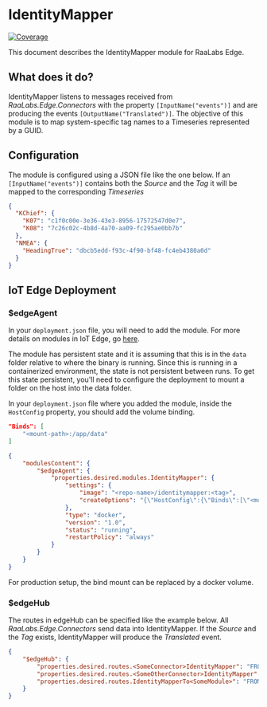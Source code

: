 # IdentityMapper

[![Coverage](https://sonarcloud.io/api/project_badges/measure?project=RaaLabs_IdentityMapper&metric=coverage)](https://sonarcloud.io/dashboard?id=RaaLabs_IdentityMapper)

This document describes the IdentityMapper module for RaaLabs Edge.

## What does it do?

IdentityMapper listens to messages received from *RaaLabs.Edge.Connectors* with the property `[InputName("events")]` and are producing the events `[OutputName("Translated")]`. The objective of this module is to map system-specific tag names to a Timeseries represented by a GUID.

## Configuration

The module is configured using a JSON file like the one below. If an `[InputName("events")]` contains both the *Source* and the *Tag* it will be mapped to the corresponding *Timeseries*

```json
{
  "KChief": {
    "K07": "c1f0c00e-3e36-43e3-8956-17572547d0e7",
    "K08": "7c26c02c-4b8d-4a70-aa09-fc295ae0bb7b"
  },
  "NMEA": {
    "HeadingTrue": "dbcb5edd-f93c-4f90-bf48-fc4eb4380a0d"
  }
}
```


## IoT Edge Deployment

### $edgeAgent

In your `deployment.json` file, you will need to add the module. For more details on modules in IoT Edge, go [here](https://docs.microsoft.com/en-us/azure/iot-edge/module-composition).

The module has persistent state and it is assuming that this is in the `data` folder relative to where the binary is running.
Since this is running in a containerized environment, the state is not persistent between runs. To get this state persistent, you'll
need to configure the deployment to mount a folder on the host into the data folder.

In your `deployment.json` file where you added the module, inside the `HostConfig` property, you should add the
volume binding.

```json
"Binds": [
    "<mount-path>:/app/data"
]
```

```json
{
    "modulesContent": {
        "$edgeAgent": {
            "properties.desired.modules.IdentityMapper": {
                "settings": {
                    "image": "<repo-name>/identitymapper:<tag>",
                    "createOptions": "{\"HostConfig\":{\"Binds\":[\"<mount-path>:/app/data\"]}}"
                },
                "type": "docker",
                "version": "1.0",
                "status": "running",
                "restartPolicy": "always"
            }
        }
    }
}
```

For production setup, the bind mount can be replaced by a docker volume.

### $edgeHub

The routes in edgeHub can be specified like the example below. All *RaaLabs.Edge.Connectors* send data into IdentityMapper. If the *Source* and the *Tag* exists, IdentityMapper will produce the *Translated* event. 

```json
{
    "$edgeHub": {
        "properties.desired.routes.<SomeConnector>IdentityMapper": "FROM /messages/modules/<SomeConnector>/outputs/* INTO BrokeredEndpoint(\"/modules/NewIdentityMapper/inputs/events\")",
        "properties.desired.routes.<SomeOtherConnector>IdentityMapper": "FROM /messages/modules/<SomeOtherConnector>/outputs/* INTO BrokeredEndpoint(\"/modules/NewIdentityMapper/inputs/events\")",
        "properties.desired.routes.IdentityMapperTo<SomeModule>": "FROM /messages/modules/IdentityMapper/outputs/Translated INTO BrokeredEndpoint(\"/modules/<SomeModule>/inputs/<inputevent>\")"
    }
}
```

